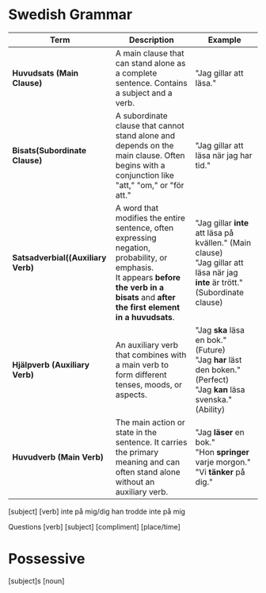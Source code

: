 # Swedish Grammar

| **Term**                           | **Description**                                                                                                                                                                               | **Example**                                                                                                                         |
| ---------------------------------- | --------------------------------------------------------------------------------------------------------------------------------------------------------------------------------------------- | ----------------------------------------------------------------------------------------------------------------------------------- |
| **Huvudsats (Main Clause)**        | A main clause that can stand alone as a complete sentence. Contains a subject and a verb.                                                                                                     | "Jag gillar att läsa."                                                                                                              |
| **Bisats(Subordinate Clause)**     | A subordinate clause that cannot stand alone and depends on the main clause. Often begins with a conjunction like "att," "om," or "för att."                                                  | "Jag gillar att läsa när jag har tid."                                                                                              |
| **Satsadverbial((Auxiliary Verb)** | A word that modifies the entire sentence, often expressing negation, probability, or emphasis.<br/>It appears **before the verb in a bisats** and **after the first element in a huvudsats**. | "Jag gillar **inte** att läsa på kvällen." (Main clause) <br> "Jag gillar att läsa när jag **inte** är trött." (Subordinate clause) |
| **Hjälpverb (Auxiliary Verb)**     | An auxiliary verb that combines with a main verb to form different tenses, moods, or aspects.                                                                                                 | "Jag **ska** läsa en bok." (Future) <br> "Jag **har** läst den boken." (Perfect) <br> "Jag **kan** läsa svenska." (Ability)         |
| **Huvudverb (Main Verb)**          | The main action or state in the sentence. It carries the primary meaning and can often stand alone without an auxiliary verb.                                                                 | "Jag **läser** en bok." <br> "Hon **springer** varje morgon." <br> "Vi **tänker** på dig."                                          |

[subject] [verb] inte på mig/dig
han trodde inte på mig

Questions
[verb] [subject] [compliment] [place/time]

# Possessive
[subject]s [noun]
